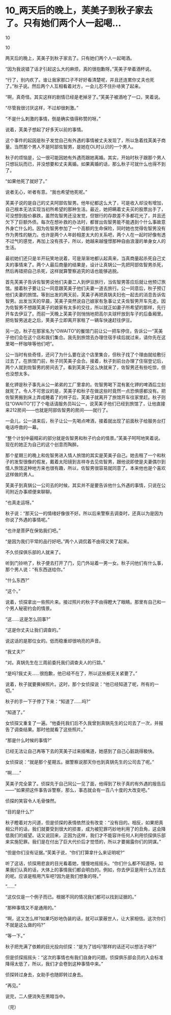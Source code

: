 # 10_两天后的晚上，芙美子到秋子家去了。只有她们两个人一起喝...

10

10

两天后的晚上，芙美子到秋子家去了。只有她们两个人一起喝酒。

“因为我说错了话才引起这么大的麻烦，真的很抱歉呀。”芙美子举着酒杯说。

“行了，别内疚了。谁让我家那口子不好好看清楚呢，并且还连累你丈夫也死了。”秋子说。然后两个人互相看着对方，一会儿忍不住扑哧笑了起来。

“啊，真奇怪。其实这样的剧情已经是老掉牙了。”芙美子被酒呛了一口，笑着说。

“尽管我很讨厌这样，不过却很刺激。”

“不是什么刺激的事情，倒是确实值得称赞的呀。”

说着，芙美子想起了好多天以前的事情。

这个事件的起因是秋子发觉自己有外遇的事情被丈夫发现了，所以急着找芙美子商量。当然那个男人不是阿部佐智男，是她在OL时认识的一个男人。

秋子的烦恼是，公一很可能因她有外遇而跟她离婚。其实，开始时秋子跟那个男人只想玩玩而已，并没想要和丈夫离婚。如果离婚的话，那么秋子可就什么也得不到了。

“如果他死了就好了。”

说者无心，听者有意。“我也希望他死呢。”

芙美子说的是自己的丈夫阿部佐智男。他年纪都这么大了，可是收入却没有增加，自己根本无法实现当初所希望的那种生活。最近，她把瞒着丈夫买的股票出手了，可没想到股价暴跌，虽然佐智男还没发觉，但银行的存款差不多都花光了，并且还欠下了巨额外债。每次在想补救的办法时，都冒出佐智男能不能遇到个什么事故意外身亡什么的。因为佐智男参加了一个高额的生命保险，同时她也觉得佐智男没有作为男性的魅力。也许是两个人年龄相差太大的关系吧，两个人在一起时好像有透不过气的感觉，再加上没有孩子，所以，她越来越憧憬那种自由浪漫的单身女人的生活。

最初她们还只是半开玩笑地说着，可是渐渐地都认起真来，当真商量起杀死自己丈夫的事情来了。两个人最后商量的结果是，设计让真锅公一先把阿部佐智男杀死，然后再错把自己杀死，这样就算警察追究的话也能够逃脱。

首先芙美子告诉佐智男说他们夫妻二人到伊豆旅行，当佐智男答应后就让他预订旅馆。接着秋子要让公一同意跟芙美子他们夫妻一道去旅行。公一同意后，秋子预订他们夫妻的旅馆。等到出发的两天前，芙美子再把真锅夫妇也一起去的消息告诉佐智男。出发当天的早晨，芙美子突然说自己娘家有急事让丈夫佐智男开车先走。因为佐智男不想跟芙美子的娘家有太多的交往，所以就正如妻子所希望的那样，先行开车去伊豆了。而前一天晚上芙美子则悄悄地把高尔夫球杆放到车子的后备厢里。把佐智男送走之后，荚美子立即离开家租了一辆车快速赶往伊豆。

另一边，秋子在那家名为“OWAITO”的餐馆门前让公一把车停住，告诉公一“芙美子他们会在这个店和我们集合。我先到旅馆去办理住宿手续后就过来，请你先在这里喝一杯咖啡等他们吧”。

公一当时有些奇怪，还问了为什么要在这个店里集合，但秋子找了个理由就给敷衍过去了。在旅馆门前，秋子同芙美子会合。接着，秋子到前台办理了住宿登记后，两个人就到佐智男的房间去了。看到芙美子这么快就来了，佐智男还有些吃惊，但也没想太多。

氰化钾是秋子事先从公一弟弟的工厂里拿的。佐智男喝下混有氰化钾的啤酒后立刻就死了。令人不可思议的是，芙美子和秋子在做这些时竟然一点恐惧感都没有。把佐智男搬到床上弄成睡着了的样子后，芙美子就离开了旅馆开车往家里赶。秋子则往“OWAITO”打了个电话请服务员叫公一，说芙美子他们已经到旅馆了，让他直接来212房间——也就是阿部佐智男的房间——就行了。

一会儿，公一进来后，秋子让公一先喝点啤酒，接着就出现了前面秋子给服务台打电话呼救的一幕。

“整个计划中最精彩的部分就是佐智男和秋子约会的情景。”芙美子呵呵地笑着说。现在的她正为自己的这个创意而陶醉。

那个星期三的晚上和佐智男进入情人旅馆的其实是芙美子自己。她去租了一个和秋子的发型很像的假发，戴着太阳镜到吉祥寺去见佐智男，跟他说即使是夫妻偶尔到情人旅馆这种地方来也很有趣，所以，佐智男很容易就同意了。本来他也是个喜欢这样做的男人。

芙美子到真锅公一公司去的时候，其实并不是要告诉他什么外遇的事情，只说在公司附近办事顺便来聊聊。

“也真走运呀。”

秋子说：“那天公一的情绪好像很不好。所以后来警察去调查时，还真以为是因为你说了外遇的事情呢。”

“也许是菩萨在保佑我们吧。”

“是因为我们平常的品行好吧。”两个人调侃着不由得又笑了起来。

不久侦探俱乐部的人就来了。

听到门铃响了，秋子便去打开了门，见门外站着一男一女。秋子问他们有什么事，那个男人说：“有东西送给你。”

“什么东西?”

“这个。”

说着，侦探拿出一些照片来。接过照片的秋子不由得瞪大了眼睛。那里有自己和一个男人秘密约会的情景。

“这……这是怎么回事?”

“这是你丈夫让我们调查的。”

说这话的是那位女的。低而稳重却很响亮的声音。

“我丈夫?”

“对。真锅先生在三周前委托我们调查夫人的行踪。”

“是吗?我丈夫……很抱歉，他已经不在了，所以这些都无关紧要了。”

说着，秋子就要撕掉照片。这时，那个女侦探说：“他已经知道了呢，所有的一切。”

秋子的手一下子停了下来：“知道了……吗?”

“知道了。”

女侦探又重复了一遍。“他委托我们后不久我曾到真锅先生的公司去了一次，并报告了调查结果。那时他就看了这些照片。”

“那是什么时候的事情?”

已经无法让自己再等下去的芙美子过来插嘴道，她感到了自己心脏跳得极快。

女侦探说：“就是那个星期五。据警察说那天你也到真锅先生的公司去了呢。”

“啊……”

芙美子完全蒙了。侦探先于自己同公一见了面，他得到了秋子真的有外遇的报告后——“如果把这件事告诉警察，那么，事态就会有一百八十度的大改变吧。”

侦探的笑容令人毛骨悚然。

“目的是什么?”

秋子瞪着对方问道，但是侦探的表情依然没有改变：“没有目的。相反，如果把真相公开的话，我们就要受到很大的损害，成为被犯罪巧妙地利用了的丑角，这会降低我们的威望。话又说回来，正因为这样，我们才不能容许任何人利用侦探俱乐部来实施犯罪。我们是在付出了巨大代价后才觉悟的，所以才要揭露你们的阴谋。”

“但是你们没有证据。”芙美子说，“你们打算拿什么来证明呢?”

听了这话，侦探用悲哀的目光看着她，慢慢地摇摇头。“你们什么都不知道呀。如果我们认真的话，大体上的事情我们都会明白的。例如，你去伊豆是用什么方法去的呢。应该是租用汽车吧?因为是我们想象的呀。”

“……”

“这仅仅是一个例子而已。根据不同的情况我们都可以找到证据的。”

“那种事情又不是通用的。”

“啊，这又怎么样?如果巧妙地伪装的话，就可以蒙蔽世人，让大家相信。这次你们不就是这么做的吗?”

“等一下。”

秋子把充满了依赖的目光投向侦探：“是为了钱吗?那样的话还可以想法子呀?”

但是侦探摇摇头：“这次的事情也有我们自身的问题。侦探俱乐部会员的入会标准降得太低了，所以，我们才会卷到这种事情中来。”

侦探转过身去，女助手也随即转过身去。

“再见。”

说完，二人便消失在黑暗当中。

（完）